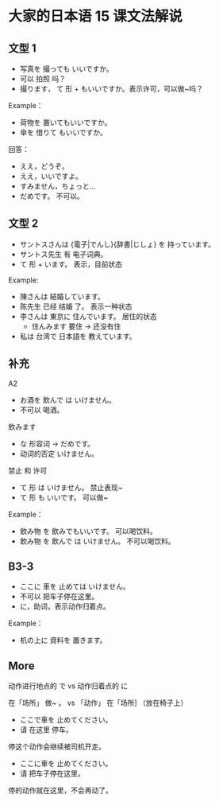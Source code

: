 # 大家的日本语 15 课文法解说

## 文型 1

- 写真を 撮っても いいですか。
- 可以 拍照 吗？
- 撮ります， て 形 + もいいですか。表示许可，可以做~吗？

Example：

- 荷物を 置いてもいいですか。
- 傘を 借りて もいいですか。

回答：

- ええ，どうぞ。
- ええ，いいですよ。
- すみません，ちょっと...
- だめです。 不可以。

## 文型 2

- サントスさんは {電子|でんし}{辞書|じしょ} を 持っています。
- サントス先生 有 电子词典。
- て 形 + います。 表示，目前状态

Example:

- 陳さんは 結婚しています。
- 陈先生 已经 结婚 了。   表示一种状态
- 李さんは 東京に 住んでいます。  居住的状态
  - 住んみます    要住 -> 还没有住
- 私は 台湾で 日本語を 教えています。

## 补充

A2 

- お酒を 飲んで は いけません。
- 不可以 喝酒。

飲みます

- な 形容词 -> だめです。
- 动词的否定 いけません。

禁止 和 许可

- て 形 は いけません。   禁止表现~
- て 形 も いいです。   可以做~

Example：

- 飲み物 を 飲みでもいいです。    可以喝饮料。
- 飲み物 を 飲んで は いけません。  不可以喝饮料。

## B3-3

- ここに 車を 止めては いけません。
- 不可以 把车子停在这里。
- に，助词，表示动作归着点。

Example：

- 机の上に 資料を 置きます。

## More

动作进行地点的 で  vs  动作归着点的 に

在「场所」 做~ 。   vs  「动作」 在「场所]   （放在椅子上）

- ここで車を 止めてください。
- 请 在这里 停车。

停这个动作会继续被司机开走。

- ここに車を 止めてください。
- 请 把车子停在这里。

停的动作就在这里，不会再动了。

